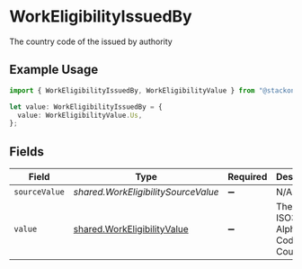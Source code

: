 # WorkEligibilityIssuedBy

The country code of the issued by authority

## Example Usage

```typescript
import { WorkEligibilityIssuedBy, WorkEligibilityValue } from "@stackone/stackone-client-ts/sdk/models/shared";

let value: WorkEligibilityIssuedBy = {
  value: WorkEligibilityValue.Us,
};
```

## Fields

| Field                                                                             | Type                                                                              | Required                                                                          | Description                                                                       | Example                                                                           |
| --------------------------------------------------------------------------------- | --------------------------------------------------------------------------------- | --------------------------------------------------------------------------------- | --------------------------------------------------------------------------------- | --------------------------------------------------------------------------------- |
| `sourceValue`                                                                     | *shared.WorkEligibilitySourceValue*                                               | :heavy_minus_sign:                                                                | N/A                                                                               |                                                                                   |
| `value`                                                                           | [shared.WorkEligibilityValue](../../../sdk/models/shared/workeligibilityvalue.md) | :heavy_minus_sign:                                                                | The ISO3166-1 Alpha2 Code of the Country                                          | US                                                                                |
